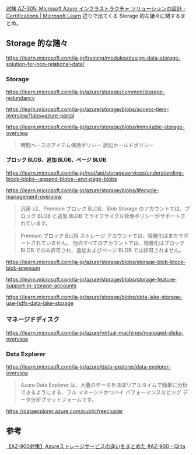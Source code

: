 [試験 AZ-305: Microsoft Azure インフラストラクチャ ソリューションの設計 - Certifications | Microsoft Learn](https://learn.microsoft.com/ja-jp/credentials/certifications/exams/az-305/) 辺りで出てくる Storage 的な諸々に関するまとめ。

## Storage 的な諸々

https://learn.microsoft.com/ja-jp/training/modules/design-data-storage-solution-for-non-relational-data/

### Storage

https://learn.microsoft.com/ja-jp/azure/storage/common/storage-redundancy

https://learn.microsoft.com/ja-jp/azure/storage/blobs/access-tiers-overview?tabs=azure-portal

https://learn.microsoft.com/ja-jp/azure/storage/blobs/immutable-storage-overview


> 時間ベースのアイテム保持ポリシー
> 訴訟ホールドポリシー

#### ブロック BLOB、追加 BLOB、ページ BLOB

https://learn.microsoft.com/ja-jp/rest/api/storageservices/understanding-block-blobs--append-blobs--and-page-blobs

https://learn.microsoft.com/ja-jp/azure/storage/blobs/lifecycle-management-overview

> 汎用 v2、Premium ブロック BLOB、Blob Storage のアカウントでは、ブロック BLOB と追加 BLOB でライフサイクル管理ポリシーがサポートされています。 

> Premium ブロック BLOB ストレージ アカウントでは、階層化はまだサポートされていません。 他のすべてのアカウントでは、階層化はブロック BLOB でのみ許可され、追加およびページ BLOB では許可されません。

https://learn.microsoft.com/ja-jp/azure/storage/blobs/storage-blob-block-blob-premium

https://learn.microsoft.com/ja-jp/azure/storage/blobs/storage-feature-support-in-storage-accounts


https://learn.microsoft.com/ja-jp/azure/storage/blobs/data-lake-storage-use-hdfs-data-lake-storage





### マネージドディスク

https://learn.microsoft.com/ja-jp/azure/virtual-machines/managed-disks-overview


### Data Explorer

https://learn.microsoft.com/ja-jp/azure/data-explorer/data-explorer-overview

>Azure Data Explorer は、大量のデータをほぼリアルタイムで簡単に分析できるようにする、フル マネージドかつハイ パフォーマンスなビッグ データ分析プラットフォームです。 

https://dataexplorer.azure.com/publicfreecluster




## 参考

[【AZ-900対策】Azureストレージサービスの違いをまとめた #AZ-900 - Qiita](https://qiita.com/y__saito/items/5c112725022df98619a5)
